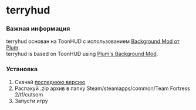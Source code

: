# terryhud
### Важная информация
terryhud основан на ToonHUD с использованием [Background Mod от Plum](https://gamebanana.com/guis/34555).  
terryhud is based on ToonHUD using [Plum's Background Mod](https://gamebanana.com/guis/34555).
### Установка
1. Скачай [последнюю версию](https://github.com/T3RRY4/terryhud/archive/master.zip)
2. Распакуй .zip архив в папку Steam/steamapps/common/Team Fortress 2/tf/cutsom
3. Запусти игру

